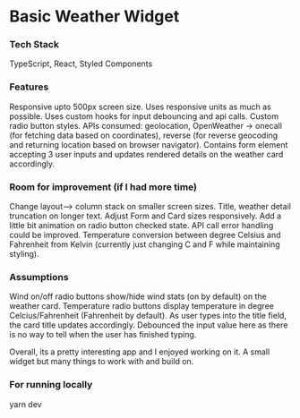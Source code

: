 # Basic Weather Widget

### Tech Stack
TypeScript, React, Styled Components

### Features
Responsive upto 500px screen size. Uses responsive units as much as possible. 
Uses custom hooks for input debouncing and api calls.
Custom radio button styles.
APIs consumed: geolocation, OpenWeather -> onecall (for fetching data based on coordinates), reverse (for reverse geocoding and returning location based on browser navigator).
Contains form element accepting 3 user inputs and updates rendered details on the weather card accordingly.

### Room for improvement (if I had more time)
Change layout--> column stack on smaller screen sizes.
Title, weather detail truncation on longer text.
Adjust Form and Card sizes responsively.
Add a little bit animation on radio button checked state.
API call error handling could be improved. Temperature conversion between degree Celsius and Fahrenheit from Kelvin (currently just changing C and F while maintaining styling).

### Assumptions
Wind on/off radio buttons show/hide wind stats (on by default) on the weather card.
Temperature radio buttons display temperature in degree Celcius/Fahrenheit (Fahrenheit by default).
As user types into the title field, the card title updates accordingly. Debounced the input value here as there is no way to tell when the user has finished typing.

Overall, its a pretty interesting app and I enjoyed working on it. A small widget but many things to work with and build on.

### For running locally
yarn dev
